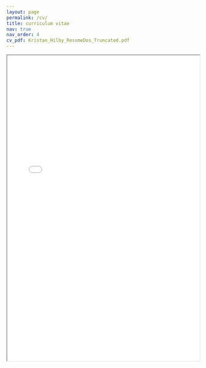 ```yaml
---
layout: page
permalink: /cv/
title: curriculum vitae
nav: true
nav_order: 4
cv_pdf: Kristan_Hilby_ResumeDos_Truncated.pdf
---
```

<iframe width="100%" height="800" src="../assets/pdf/Kristan_Hilby_ResumeDos_Truncated.pdf">
